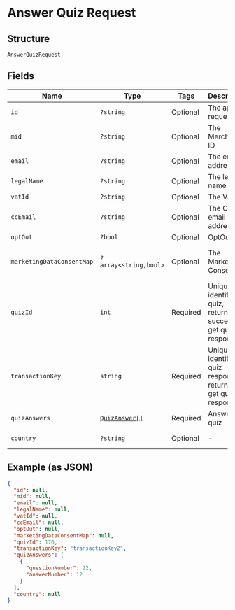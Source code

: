 
# Answer Quiz Request

## Structure

`AnswerQuizRequest`

## Fields

| Name | Type | Tags | Description | Getter | Setter |
|  --- | --- | --- | --- | --- | --- |
| `id` | `?string` | Optional | The app request ID | getId(): ?string | setId(?string id): void |
| `mid` | `?string` | Optional | The Merchant ID | getMid(): ?string | setMid(?string mid): void |
| `email` | `?string` | Optional | The email address | getEmail(): ?string | setEmail(?string email): void |
| `legalName` | `?string` | Optional | The legal name | getLegalName(): ?string | setLegalName(?string legalName): void |
| `vatId` | `?string` | Optional | The VAT ID | getVatId(): ?string | setVatId(?string vatId): void |
| `ccEmail` | `?string` | Optional | The CC email address | getCcEmail(): ?string | setCcEmail(?string ccEmail): void |
| `optOut` | `?bool` | Optional | OptOut | getOptOut(): ?bool | setOptOut(?bool optOut): void |
| `marketingDataConsentMap` | `?array<string,bool>` | Optional | The Marketing Consent | getMarketingDataConsentMap(): ?array | setMarketingDataConsentMap(?array marketingDataConsentMap): void |
| `quizId` | `int` | Required | Unique identifier of quiz, returned in successful get quiz response | getQuizId(): int | setQuizId(int quizId): void |
| `transactionKey` | `string` | Required | Unique identifier of quiz response, returned in get quiz response | getTransactionKey(): string | setTransactionKey(string transactionKey): void |
| `quizAnswers` | [`QuizAnswer[]`](../../doc/models/quiz-answer.md) | Required | Answers to quiz | getQuizAnswers(): array | setQuizAnswers(array quizAnswers): void |
| `country` | `?string` | Optional | - | getCountry(): ?string | setCountry(?string country): void |

## Example (as JSON)

```json
{
  "id": null,
  "mid": null,
  "email": null,
  "legalName": null,
  "vatId": null,
  "ccEmail": null,
  "optOut": null,
  "marketingDataConsentMap": null,
  "quizId": 170,
  "transactionKey": "transactionKey2",
  "quizAnswers": [
    {
      "questionNumber": 22,
      "answerNumber": 12
    }
  ],
  "country": null
}
```

